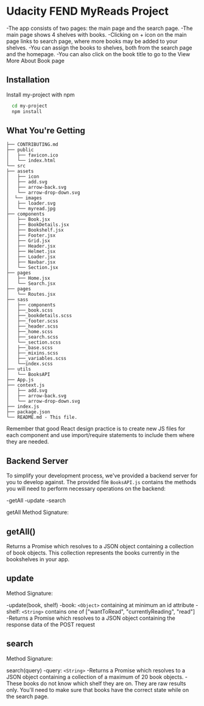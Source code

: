 # Udacity FEND MyReads Project

-The app consists of two pages: the main page and the search page.
-The main page shows 4 shelves with books.
-Clicking on + icon on the main page links to search page, where more books may be added to your shelves.
-You can assign the books to shelves, both from the search page and the homepage.
-You can also click on the book title to go to the View More About Book page

## Installation

Install my-project with npm

```bash
  cd my-project
  npm install
```

## What You're Getting

```
├── CONTRIBUTING.md
├── public
│   ├── favicon.ico
│   └── index.html
└── src
├── assets
│   ├── icon
│   ├── add.svg
│   ├── arrow-back.svg
│   └── arrow-drop-down.svg
│  └── images
│   ├── loader.svg
│   └── myread.jpg
├── components
│   ├── Book.jsx
│   ├── BookDetails.jsx
│   ├── Bookshelf.jsx
│   ├── Footer.jsx
│   ├── Grid.jsx
│   ├── Header.jsx
│   ├── Helmet.jsx
│   ├── Loader.jsx
│   ├── Navbar.jsx
│   └── Section.jsx
├── pages
│   ├── Home.jsx
│   └── Search.jsx
├── pages
│   └── Routes.jsx
├── sass
│   ├── components
│   ├──_book.scss
│   ├──_bookdetails.scss
│   ├──_footer.scss
│   ├──_header.scss
│   ├──_home.scss
│   ├──_search.scss
│   └──_section.scss
│   ├──_base.scss
│   ├──_mixins.scss
│   ├──_variables.scss
│   └──index.scss
├── utils
│   └── BooksAPI
├── App.js
├── context.js
│   ├── add.svg
│   ├── arrow-back.svg
│   └── arrow-drop-down.svg
├── index.js
├── package.json
└── README.md - This file.
```

Remember that good React design practice is to create new JS files for each component and use import/require statements to include them where they are needed.

## Backend Server

To simplify your development process, we've provided a backend server for you to develop against. The provided file `BooksAPI.js` contains the methods you will need to perform necessary operations on the backend:

-getAll
-update
-search

getAll
Method Signature:

## getAll()

Returns a Promise which resolves to a JSON object containing a collection of book objects.
This collection represents the books currently in the bookshelves in your app.

## update

Method Signature:

-update(book, shelf)
-book: `<Object>` containing at minimum an id attribute
-shelf: `<String>` contains one of ["wantToRead", "currentlyReading", "read"]
-Returns a Promise which resolves to a JSON object containing the response data of the POST request

## search

Method Signature:

search(query)
-query: `<String>`
-Returns a Promise which resolves to a JSON object containing a collection of a maximum of 20 book objects.
-These books do not know which shelf they are on. They are raw results only. You'll need to make sure that books have the correct state while on the search page.
